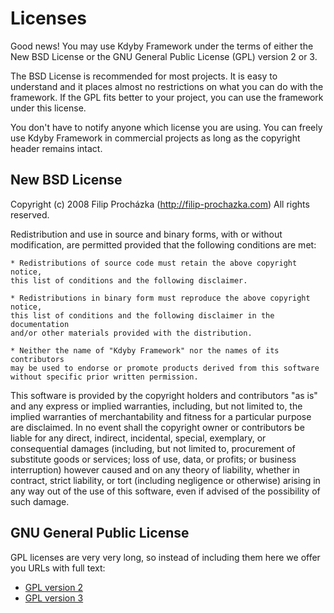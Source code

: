 Licenses
========

Good news! You may use Kdyby Framework under the terms of either
the New BSD License or the GNU General Public License (GPL) version 2 or 3.

The BSD License is recommended for most projects. It is easy to understand and it
places almost no restrictions on what you can do with the framework. If the GPL
fits better to your project, you can use the framework under this license.

You don't have to notify anyone which license you are using. You can freely
use Kdyby Framework in commercial projects as long as the copyright header
remains intact.



New BSD License
---------------

Copyright (c) 2008 Filip Procházka (http://filip-prochazka.com)
All rights reserved.

Redistribution and use in source and binary forms, with or without modification,
are permitted provided that the following conditions are met:

	* Redistributions of source code must retain the above copyright notice,
	this list of conditions and the following disclaimer.

	* Redistributions in binary form must reproduce the above copyright notice,
	this list of conditions and the following disclaimer in the documentation
	and/or other materials provided with the distribution.

	* Neither the name of "Kdyby Framework" nor the names of its contributors
	may be used to endorse or promote products derived from this software
	without specific prior written permission.

This software is provided by the copyright holders and contributors "as is" and
any express or implied warranties, including, but not limited to, the implied
warranties of merchantability and fitness for a particular purpose are
disclaimed. In no event shall the copyright owner or contributors be liable for
any direct, indirect, incidental, special, exemplary, or consequential damages
(including, but not limited to, procurement of substitute goods or services;
loss of use, data, or profits; or business interruption) however caused and on
any theory of liability, whether in contract, strict liability, or tort
(including negligence or otherwise) arising in any way out of the use of this
software, even if advised of the possibility of such damage.



GNU General Public License
--------------------------

GPL licenses are very very long, so instead of including them here we offer
you URLs with full text:

- [GPL version 2](http://www.gnu.org/licenses/gpl-2.0.html)
- [GPL version 3](http://www.gnu.org/licenses/gpl-3.0.html)
